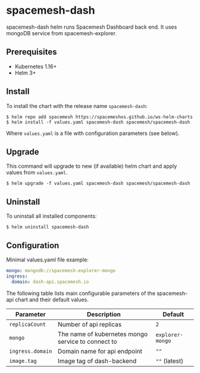 # spacemesh-dash

spacemesh-dash helm runs Spacemesh Dashboard back end. It uses mongoDB service
from spacemesh-explorer.

## Prerequisites

- Kubernetes 1.16+
- Helm 3+

## Install

To install the chart with the release name `spacemesh-dash`:

```console
$ helm repo add spacemesh https://spacemeshos.github.io/ws-helm-charts
$ helm install -f values.yaml spacemesh-dash spacemesh/spacemesh-dash
```

Where `values.yaml` is a file with configuration parameters (see below).

## Upgrade

This command will upgrade to new (if available) helm chart and apply values
from `values.yaml`.

```console
$ helm upgrade -f values.yaml spacemesh-dash spacemesh/spacemesh-dash
```

## Uninstall

To uninstall all installed components:

```console
$ helm uninstall spacemesh-dash
```

## Configuration

Minimal values.yaml file example:

```yaml
mongo: mongodb://spacemesh-explorer-mongo
ingress:
  domain: dash-api.spacemesh.io
```

The following table lists main configurable parameters of the spacemesh-api
chart and their default values.

| Parameter | Description | Default |
| --------- | ----------- | ------- |
| `replicaCount`  | Number of api replicas  | `2` |
| `mongo` | The name of kubernetes mongo service to connect to | `explorer-mongo` |
| `ingress.domain` | Domain name for api endpoint | `""` |
| `image.tag` | Image tag of dash-backend | `""` (latest) |
